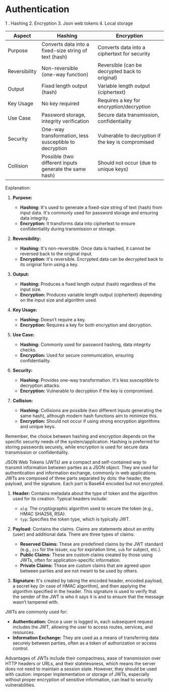 # Authentication

1 . Hashing
2. Encryption
3. Json web tokens
4. Local storage

| Aspect        | Hashing                                       | Encryption                                      |
|---------------|-----------------------------------------------|-------------------------------------------------|
| Purpose       | Converts data into a fixed-size string of text (hash) | Converts data into a ciphertext for security |
| Reversibility | Non-reversible (one-way function)               | Reversible (can be decrypted back to original)  |
| Output        | Fixed length output (hash)                      | Variable length output (ciphertext)            |
| Key Usage     | No key required                                | Requires a key for encryption/decryption       |
| Use Case      | Password storage, integrity verification        | Secure data transmission, confidentiality      |
| Security      | One-way transformation, less susceptible to decryption | Vulnerable to decryption if the key is compromised |
| Collision     | Possible (two different inputs generate the same hash) | Should not occur (due to unique keys)        |

Explanation:

1. **Purpose:**
   - **Hashing:** It's used to generate a fixed-size string of text (hash) from input data. It's commonly used for password storage and ensuring data integrity.
   - **Encryption:** It transforms data into ciphertext to ensure confidentiality during transmission or storage.

2. **Reversibility:**
   - **Hashing:** It's non-reversible. Once data is hashed, it cannot be reversed back to the original input.
   - **Encryption:** It's reversible. Encrypted data can be decrypted back to its original form using a key.

3. **Output:**
   - **Hashing:** Produces a fixed length output (hash) regardless of the input size.
   - **Encryption:** Produces variable length output (ciphertext) depending on the input size and algorithm used.

4. **Key Usage:**
   - **Hashing:** Doesn’t require a key.
   - **Encryption:** Requires a key for both encryption and decryption.

5. **Use Case:**
   - **Hashing:** Commonly used for password hashing, data integrity checks.
   - **Encryption:** Used for secure communication, ensuring confidentiality.

6. **Security:**
   - **Hashing:** Provides one-way transformation. It's less susceptible to decryption attacks.
   - **Encryption:** Vulnerable to decryption if the key is compromised.

7. **Collision:**
   - **Hashing:** Collisions are possible (two different inputs generating the same hash), although modern hash functions aim to minimize this.
   - **Encryption:** Should not occur if using strong encryption algorithms and unique keys.

Remember, the choice between hashing and encryption depends on the specific security needs of the system/application. Hashing is preferred for storing passwords securely, while encryption is used for secure data transmission or confidentiality.

JSON Web Tokens (JWTs) are a compact and self-contained way to transmit information between parties as a JSON object. They are used for authentication and information exchange, commonly in web applications. JWTs are composed of three parts separated by dots: the header, the payload, and the signature. Each part is Base64 encoded but not encrypted.

1. **Header:** Contains metadata about the type of token and the algorithm used for its creation. Typical headers include:
   - `alg`: The cryptographic algorithm used to secure the token (e.g., HMAC SHA256, RSA).
   - `typ`: Specifies the token type, which is typically JWT.

2. **Payload:** Contains the claims. Claims are statements about an entity (user) and additional data. There are three types of claims:
   - **Reserved Claims:** These are predefined claims by the JWT standard (e.g., `iss` for the issuer, `exp` for expiration time, `sub` for subject, etc.).
   - **Public Claims:** These are custom claims created by those using JWTs, often for application-specific information.
   - **Private Claims:** These are custom claims that are agreed upon between parties and are not meant to be used by others.

3. **Signature:** It's created by taking the encoded header, encoded payload, a secret key (in case of HMAC algorithm), and then applying the algorithm specified in the header. This signature is used to verify that the sender of the JWT is who it says it is and to ensure that the message wasn’t tampered with.

JWTs are commonly used for:

- **Authentication:** Once a user is logged in, each subsequent request includes the JWT, allowing the user to access routes, services, and resources.
- **Information Exchange:** They are used as a means of transferring data securely between parties, often as a token of authorization or access control.

Advantages of JWTs include their compactness, ease of transmission over HTTP headers or URLs, and their statelessness, which means the server does not need to maintain a session state. However, they should be used with caution: improper implementation or storage of JWTs, especially without proper encryption of sensitive information, can lead to security vulnerabilities.
